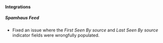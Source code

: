 
#### Integrations
##### Spamhaus Feed
- Fixed an issue where the *First Seen By source* and *Last Seen By source* indicator fields were wrongfully populated.
